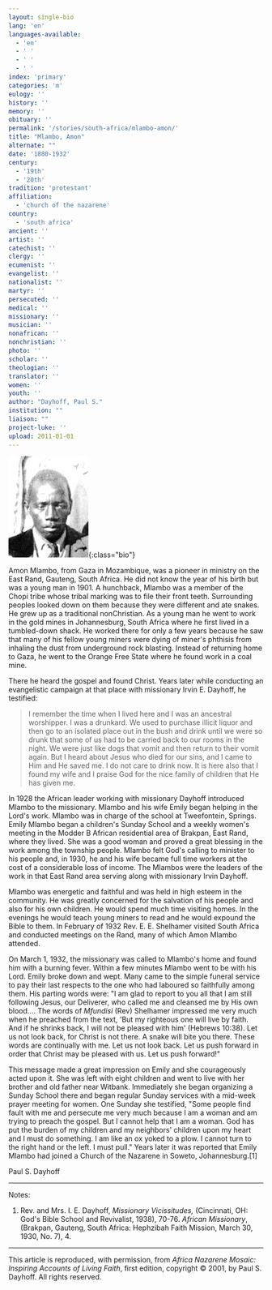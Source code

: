 ```yaml
---
layout: single-bio
lang: 'en'
languages-available:
  - 'en'
  - ' '
  - ' '
  - ' '
index: 'primary'
categories: 'm'
eulogy: ''
history: ''
memory: ''
obituary: ''
permalink: '/stories/south-africa/mlambo-amon/'
title: "Mlambo, Amon"
alternate: ""
date: '1880-1932'
century:
  - '19th'
  - '20th'
tradition: 'protestant'
affiliation:
  - 'church of the nazarene'
country:
  - 'south africa'
ancient: ''
artist: ''
catechist: ''
clergy: ''
ecumenist: ''
evangelist: ''
nationalist: ''
martyr: ''
persecuted: ''
medical: ''
missionary: ''
musician: ''
nonafrican: ''
nonchristian: ''
photo: ''
scholar: ''
theologian: ''
translator: ''
women: ''
youth: ''
author: "Dayhoff, Paul S."
institution: ""
liaison: ""
project-luke: ''
upload: 2011-01-01
---
```


![Amon Mlambo](/images/bio-pics/southafrica/mlambo-amon/mlambo_amon.jpg){:class="bio"}

Amon Mlambo, from Gaza in Mozambique, was a pioneer in ministry on the East Rand, Gauteng, South Africa.  He did not know the year of his birth but was a young man in 1901.  A hunchback, Mlambo was a member of the Chopi tribe whose tribal marking was to file their front teeth.   Surrounding peoples looked down on them because they were different and ate snakes.  He grew up as a traditional nonChristian. As a young man he went to work in the gold mines in Johannesburg, South Africa where he first lived in a tumbled-down shack.  He worked there for only a few years because he saw that many of his fellow young miners were dying of miner's phthisis from inhaling the dust from underground rock blasting.  Instead of returning home to Gaza, he went to the Orange Free State where he found work in a coal mine.

There he heard the gospel and found Christ.  Years later while conducting an evangelistic campaign at that place with missionary Irvin E. Dayhoff, he testified:

> I remember the time when I lived here and I was an ancestral worshipper.  I was a drunkard.  We used to purchase illicit liquor and then go to an isolated place out in the bush and drink until we were so drunk that some of us had to be carried back to our rooms in the night.  We were just like dogs that vomit and then return to their vomit again.  But I heard about Jesus who died for our sins, and I came to Him and He saved me.  I do not care to drink now.  It is here also that I found my wife and I praise God for the nice family of children that He has given me.

In 1928 the African leader working with missionary Dayhoff  introduced Mlambo to the missionary.  Mlambo and his wife Emily began helping in the Lord's work.  Mlambo was in charge of the school at Tweefontein, Springs.  Emily Mlambo began a children's Sunday School and a weekly women's meeting in the Modder B African residential area of Brakpan, East Rand, where they lived.  She was a good woman and proved a great blessing in the work among the township people.  Mlambo felt God's calling to minister to his people and, in 1930, he and his wife became full time workers at the cost of a considerable loss of income. The Mlambos were the leaders of the work in that East Rand area serving along with missionary Irvin Dayhoff.

Mlambo was energetic and faithful and was held in high esteem in the community.  He was greatly concerned for the salvation of his people and also for his own children.  He would spend much time visiting homes. In the evenings he would teach young miners to read and he would expound the Bible to them.  In February of 1932 Rev. E. E. Shelhamer visited South Africa and conducted meetings on the Rand, many of which Amon Mlambo attended.

On March 1, 1932, the missionary was called to Mlambo's home and found him with a burning fever. Within a few minutes Mlambo went to be with his Lord.  Emily broke down and wept.  Many came to the simple funeral service to pay their last respects to the one who had laboured so faithfully among them.  His parting words were: "I am glad to report to you all that I am still following Jesus, our Deliverer, who called me and cleansed me by His own blood.... The words of  *Mfundisi* (Rev) Shelhamer impressed me very much when he preached from the text, 'But my righteous one will live by faith.  And if he shrinks back, I will not be pleased with him' (Hebrews 10:38).  Let us not look back, for Christ is not there.  A snake will bite you there.  These words are continually with me.  Let us not look back.  Let us push forward in order that Christ may be pleased with us.  Let us push forward!"

This message made a great impression on Emily and she courageously acted upon it.  She was left with eight children and went to live with her brother and old father near Witbank.  Immediately she began organizing a Sunday School there and began regular Sunday services with a mid-week prayer meeting for  women. One Sunday she testified, "Some people find fault with me and persecute me very much because I am a woman and am trying to preach the gospel.  But I cannot help that I am a woman. God has put the burden of my children and my neighbors' children upon my heart and I must do something.  I am like an ox yoked to a plow.  I cannot turn to the right hand or the left.  I must pull."  Years later it was reported that Emily Mlambo had joined a Church of the Nazarene in Soweto, Johannesburg.[1]

Paul S. Dayhoff

---

Notes:

1.   Rev. and Mrs. I. E. Dayhoff, *Missionary Vicissitudes,* (Cincinnati, OH: God's Bible School and Revivalist, 1938), 70-76.  *African Missionary*, (Brakpan, Gauteng, South Africa: Hephzibah Faith Mission,  March 30, 1930, No. 7), 4.

---

This article is reproduced, with permission, from *Africa Nazarene Mosaic: Inspiring Accounts of Living Faith*, first edition, copyright &copy; 2001, by Paul S. Dayhoff.  All rights reserved.
